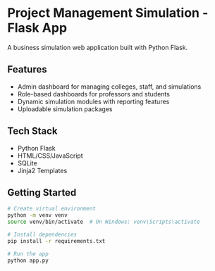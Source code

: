# Project Management Simulation - Flask App

A business simulation web application built with Python Flask.

## Features
- Admin dashboard for managing colleges, staff, and simulations
- Role-based dashboards for professors and students
- Dynamic simulation modules with reporting features
- Uploadable simulation packages

## Tech Stack
- Python Flask
- HTML/CSS/JavaScript
- SQLite
- Jinja2 Templates

## Getting Started

```bash
# Create virtual environment
python -m venv venv
source venv/bin/activate  # On Windows: venv\Scripts\activate

# Install dependencies
pip install -r requirements.txt

# Run the app
python app.py
```
